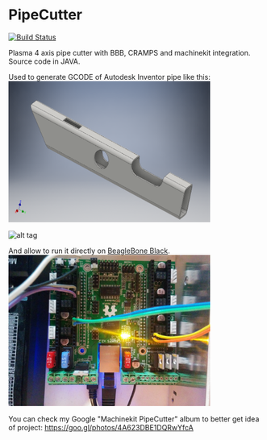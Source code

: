 # PipeCutter
[![Build Status](https://travis-ci.org/zhivko/PipeCutter.svg?branch=master)](https://travis-ci.org/zhivko/PipeCutter)

Plasma 4 axis pipe cutter with BBB, CRAMPS and machinekit integration. Source code in JAVA.

Used to generate GCODE of Autodesk Inventor pipe like this:
<img src="./screenshots/pipe.png" alt="Pipe" width="400px" height="280px">

![alt tag](./screenshots/PipeCutter.gif)

And allow to run it directly on [BeagleBone Black](https://beagleboard.org/black).
<img src="./screenshots/cramps.jpg" alt="Cramps" width="400px" height="300px">

You can check my Google "Machinekit PipeCutter" album to better get idea of project:
https://goo.gl/photos/4A623DBE1DQRwYfcA
